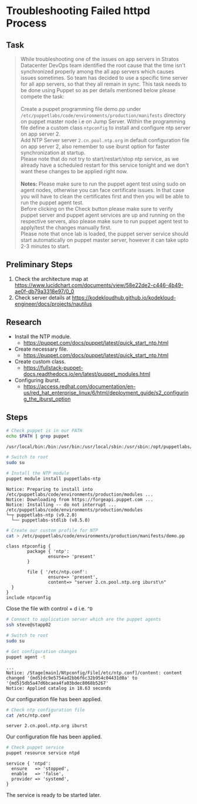# Troubleshooting Failed httpd Process

## Task

> While troubleshooting one of the issues on app servers in Stratos Datacenter DevOps team identified the root cause that the time isn't synchronized properly among the all app servers which causes issues sometimes. So team has decided to use a specific time server for all app servers, so that they all remain in sync. This task needs to be done using Puppet so as per details mentioned below please compete the task:<br><br>Create a puppet programming file demo.pp under `/etc/puppetlabs/code/environments/production/manifests` directory on puppet master node i.e on Jump Server. Within the programming file define a custom class `ntpconfig` to install and configure ntp server on app server 2.<br>Add NTP Server server `2.cn.pool.ntp.org` in default configuration file on app server 2, also remember to use iburst option for faster synchronization at startup.<br>Please note that do not try to start/restart/stop ntp service, as we already have a scheduled restart for this service tonight and we don't want these changes to be applied right now.<br><br>**Notes:** Please make sure to run the puppet agent test using sudo on agent nodes, otherwise you can face certificate issues. In that case you will have to clean the certificates first and then you will be able to run the puppet agent test.<br>Before clicking on the Check button please make sure to verify puppet server and puppet agent services are up and running on the respective servers, also please make sure to run puppet agent test to apply/test the changes manually first.<br>Please note that once lab is loaded, the puppet server service should start automatically on puppet master server, however it can take upto 2-3 minutes to start.

## Preliminary Steps

1. Check the architecture map at https://www.lucidchart.com/documents/view/58e22de2-c446-4b49-ae0f-db79a3318e97/0_0
2. Check server details at https://kodekloudhub.github.io/kodekloud-engineer/docs/projects/nautilus

## Research

* Install the NTP module.
  * https://puppet.com/docs/puppet/latest/quick_start_ntp.html
* Create necessary file.
  * https://puppet.com/docs/puppet/latest/quick_start_ntp.html
* Create custom class.
  * https://fullstack-puppet-docs.readthedocs.io/en/latest/puppet_modules.html
* Configuring iburst.
  * https://access.redhat.com/documentation/en-us/red_hat_enterprise_linux/6/html/deployment_guide/s2_configuring_the_iburst_option

## Steps

```bash
# Check puppet is in our PATH
echo $PATH | grep puppet
```

```
/usr/local/bin:/bin:/usr/bin:/usr/local/sbin:/usr/sbin:/opt/puppetlabs/bin:/home/thor/.local/bin:/home/thor/bin
```

```bash
# Switch to root
sudo su

# Install the NTP module
puppet module install puppetlabs-ntp
```

```
Notice: Preparing to install into /etc/puppetlabs/code/environments/production/modules ...
Notice: Downloading from https://forgeapi.puppet.com ...
Notice: Installing -- do not interrupt ...
/etc/puppetlabs/code/environments/production/modules
└─┬ puppetlabs-ntp (v9.2.0)
  └── puppetlabs-stdlib (v8.5.0)
```


```bash
# Create our custom profile for NTP
cat > /etc/puppetlabs/code/environments/production/manifests/demo.pp
```

```
class ntpconfig {
        package { 'ntp':
                ensure=> 'present'
        }

        file { '/etc/ntp.conf':
                ensure=> 'present',
                content=> "server 2.cn.pool.ntp.org iburst\n"
  }
}
include ntpconfig
```

Close the file with control + d i.e. `^D`

```bash
# Connect to application server which are the puppet agents
ssh steve@stapp02

# Switch to root
sudo su

# Get configuration changes
puppet agent -t
```

```
...
Notice: /Stage[main]/Ntpconfig/File[/etc/ntp.conf]/content: content changed '{md5}dc9e5754ad2bb6f6c32b954c04431d0a' to '{md5}5db5a47d6bcaea4fa03bdec8068b5267'
Notice: Applied catalog in 18.63 seconds
```

Our configuration file has been applied.

```bash
# Check ntp configuration file
cat /etc/ntp.conf
```

```
server 2.cn.pool.ntp.org iburst
```

Our configuration file has been applied.

```bash
# Check puppet service
puppet resource service ntpd
```

```
service { 'ntpd':
  ensure   => 'stopped',
  enable   => 'false',
  provider => 'systemd',
}
```

The service is ready to be started later.

